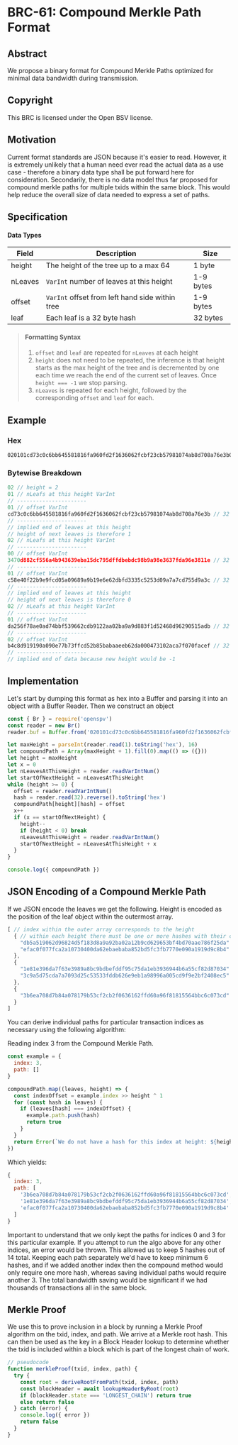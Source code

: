 # BRC-61: Compound Merkle Path Format

## Abstract

We propose a binary format for Compound Merkle Paths optimized for minimal data bandwidth during transmission.

## Copyright

This BRC is licensed under the Open BSV license.

## Motivation

Current format standards are JSON because it's easier to read. However, it is extremely unlikely that a human need ever read the actual data as a use case - therefore a binary data type shall be put forward here for consideration. Secondarily, there is no data model thus far proposed for compound merkle paths for multiple txids within the same block. This would help reduce the overall size of data needed to express a set of paths.

## Specification

#### Data Types

| Field                | Description                                                                      |        Size          |
|----------------------|----------------------------------------------------------------------------------|----------------------|
| height               | The height of the tree up to a max 64                                            | 1 byte               |
| nLeaves              | `VarInt` number of leaves at this height                                           | 1-9 bytes            |
| offset               | `VarInt` offset from left hand side within tree             | 1-9 bytes            |
| leaf                 | Each leaf is a 32 byte hash                                                      | 32 bytes             |

> #### Formatting Syntax
> 1. `offset` and `leaf` are repeated for `nLeaves` at each height
> 2. `height` does not need to be repeated, the inference is that height starts as the max height of the tree and is decremented by one each time we reach the end of the current set of leaves. Once `height === -1` we stop parsing.
> 3. `nLeaves` is repeated for each height, followed by the corresponding `offset` and `leaf` for each.


## Example

### Hex
```
020101cd73c0c6bb645581816fa960fd2f1636062fcbf23cb57981074ab8d708a76e3b02003470d882cf556a4b943639eba15dc795dffdbebdc98b9a98e3637fda96e3811e01c58e40f22b9e9fcd05a09689a9b19e6e62dbfd3335c5253d09a7a7cd755d9a3c0201da256f78ae0ad74bbf539662cdb9122aa02ba9a9d883f1d52468d96290515adb02b4c8d919190a090e77b73ffcd52b85babaaeeb62da000473102aca7f070facef
```
### Bytewise Breakdown
```javascript
02 // height = 2
01 // nLeafs at this height VarInt
// ----------------------
01 // offset VarInt
cd73c0c6bb645581816fa960fd2f1636062fcbf23cb57981074ab8d708a76e3b // 32 byte hash
// ----------------------
// implied end of leaves at this height
// height of next leaves is therefore 1
02 // nLeafs at this height VarInt
// ----------------------
00 // offset VarInt
3470d882cf556a4b943639eba15dc795dffdbebdc98b9a98e3637fda96e3811e // 32 byte hash
// ----------------------
01 // offset VarInt
c58e40f22b9e9fcd05a09689a9b19e6e62dbfd3335c5253d09a7a7cd755d9a3c // 32 byte hash
// ----------------------
// implied end of leaves at this height
// height of next leaves is therefore 0
02 // nLeafs at this height VarInt
// ----------------------
01 // offset VarInt
da256f78ae0ad74bbf539662cdb9122aa02ba9a9d883f1d52468d96290515adb // 32 byte hash
// ----------------------
02 // offset VarInt
b4c8d919190a090e77b73ffcd52b85babaaeeb62da000473102aca7f070facef // 32 byte hash
// ----------------------
// implied end of data because new height would be -1
```

## Implementation

Let's start by dumping this format as hex into a Buffer and parsing it into an object with a Buffer Reader. Then we construct an object

```javascript
const { Br } = require('openspv')
const reader = new Br()
reader.buf = Buffer.from('020101cd73c0c6bb645581816fa960fd2f1636062fcbf23cb57981074ab8d708a76e3b02003470d882cf556a4b943639eba15dc795dffdbebdc98b9a98e3637fda96e3811e01c58e40f22b9e9fcd05a09689a9b19e6e62dbfd3335c5253d09a7a7cd755d9a3c0201da256f78ae0ad74bbf539662cdb9122aa02ba9a9d883f1d52468d96290515adb02b4c8d919190a090e77b73ffcd52b85babaaeeb62da000473102aca7f070facef', 'hex')

let maxHeight = parseInt(reader.read(1).toString('hex'), 16)
let compoundPath = Array(maxHeight + 1).fill(0).map(() => ({}))
let height = maxHeight
let x = 0
let nLeavesAtThisHeight = reader.readVarIntNum()
let startOfNextHeight = nLeavesAtThisHeight
while (height >= 0) {
  offset = reader.readVarIntNum()
  hash = reader.read(32).reverse().toString('hex')
  compoundPath[height][hash] = offset
  x++
  if (x == startOfNextHeight) {
    height--
    if (height < 0) break
    nLeavesAtThisHeight = reader.readVarIntNum()
    startOfNextHeight = nLeavesAtThisHeight + x
  }
}

console.log({ compoundPath })
```

## JSON Encoding of a Compound Merkle Path

If we JSON encode the leaves we get the following. Height is encoded as the position of the leaf object within the outermost array.

```javascript
[ // index within the outer array corresponds to the height
  { // within each height there must be one or more hashes with their corresponding offsets { [hash]: offset }
    "db5a519062d96824d5f183d8a9a92ba02a12b9cd629653bf4bd70aae786f25da": 1,
    "efac0f077fca2a10730400da62ebaebaba852bd5fc3fb7770e090a1919d9c8b4": 2
  },
  {
    "1e81e396da7f63e3989a8bc9bdbefddf95c75da1eb3936944b6a55cf82d87034": 0, 
    "3c9a5d75cda7a7093d25c53533fddb626e9eb1a98996a005cd9f9e2bf2408ec5": 1
  },
  {
    "3b6ea708d7b84a078179b53cf2cb2f0636162ffd60a96f81815564bbc6c073cd": 1
  }
]
```

You can derive individual paths for particular transaction indices as necessary using the following algorithm:

Reading index 3 from the Compound Merkle Path.
```javascript
const example = {
  index: 3,
  path: []
}

compoundPath.map((leaves, height) => {
  const indexOffset = example.index >> height ^ 1
  for (const hash in leaves) {
    if (leaves[hash] === indexOffset) {
      example.path.push(hash)
      return true
    }
  }
  return Error(`We do not have a hash for this index at height: ${height}`)
})
```

Which yields:
```javascript
{
  index: 3,
  path: [
    '3b6ea708d7b84a078179b53cf2cb2f0636162ffd60a96f81815564bbc6c073cd',
    '1e81e396da7f63e3989a8bc9bdbefddf95c75da1eb3936944b6a55cf82d87034',
    'efac0f077fca2a10730400da62ebaebaba852bd5fc3fb7770e090a1919d9c8b4'
  ]
}
```

Important to understand that we only kept the paths for indices 0 and 3 for this particular example. If you attempt to run the algo above for any other indices, an error would be thrown. This allowed us to keep 5 hashes out of 14 total. Keeping each path separately we'd have to keep minimum 6 hashes, and if we added another index then the compound method would only require one more hash, whereas saving individual paths would require another 3. The total bandwidth saving would be significant if we had thousands of transactions all in the same block.

## Merkle Proof

We use this to prove inclusion in a block by running a Merkle Proof algorithm on the txid, index, and path. We arrive at a Merkle root hash. This can then be used as the key in a Block Header lookup to determine whether the txid is included within a block which is part of the longest chain of work.

```javascript
// pseudocode
function merkleProof(txid, index, path) {
  try {
    const root = deriveRootFromPath(txid, index, path)
    const blockHeader = await lookupHeaderByRoot(root)
    if (blockHeader.state === 'LONGEST_CHAIN') return true
    else return false
  } catch (error) {
    console.log({ error })
    return false
  }
}
```